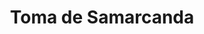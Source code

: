 ﻿---
title: "Toma de Samarcanda"
permalink: periodes_420.html
layout: periode
dataInici: -329
sidebar: periodes
pares:
  - 38:
    title: "Alejandro Magno"
    dataInici: "(-336)"
    dataFi: "(-323)"

fills:
jocsPrincipals:
jocsEscenaris:
jocsEpoca:
  - title: "The Great Battles of Alexander: Macedonian Art of War"
    bggId: 176596
    escenari: "Samarkand"

  - title: "The Great Battles of Alexander: Deluxe Edition"
    bggId: 11057
    escenari: "Samarkand"

jocsEpocaEscenaris:
---
